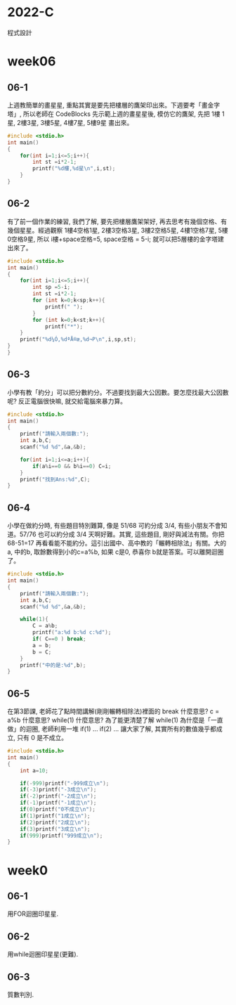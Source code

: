# 2022-C
程式設計
# week06

## 06-1
上週教簡單的畫星星, 重點其實是要先把樓層的鷹架印出來。下週要考「畫金字塔」, 所以老師在 CodeBlocks 先示範上週的畫星星後, 模仿它的鷹架, 先把 1樓 1星, 2樓3星, 3樓5星, 4樓7星, 5樓9星 畫出來。
```cpp
#include <stdio.h>
int main()
{
    for(int i=1;i<=5;i++){
        int st =i*2-1;
        printf("%d樓,%d星\n",i,st);
    }
}
```

## 06-2
有了前一個作業的練習, 我們了解, 要先把樓層鷹架架好, 再去思考有幾個空格、有幾個星星。經過觀察 1樓4空格1星, 2樓3空格3星, 3樓2空格5星, 4樓1空格7星, 5樓0空格9星, 所以 i樓+space空格=5, space空格 = 5-i; 就可以把5層樓的金字塔建出來了。
```cpp
#include <stdio.h>
int main()
{
    for(int i=1;i<=5;i++){
        int sp =5-i;
        int st =i*2-1;
        for (int k=0;k<sp;k++){
            printf(" ");
        }
        for (int k=0;k<st;k++){
            printf("*");
    }
    printf("%d¼Ó,%dªÅ®æ,%d¬P\n",i,sp,st);
}
}
```

## 06-3
小學有教「約分」可以把分數約分。不過要找到最大公因數。要怎麼找最大公因數呢? 反正電腦很快嘛, 就交給電腦來暴力算。
```cpp
#include <stdio.h>
int main()
{
    printf("請輸入兩個數:");
    int a,b,C;
    scanf("%d %d",&a,&b);

    for(int i=1;i<=a;i++){
        if(a%i==0 && b%i==0) C=i;
    }
    printf("找到Ans:%d",C);
}
```

## 06-4
小學在做約分時, 有些題目特別難算, 像是 51/68 可約分成 3/4, 有些小朋友不會知道。57/76 也可以約分成 3/4 天啊好難。其實, 這些題目, 剛好與減法有關。你把 68-51=17 再看看能不能約分。這引出國中、高中教的「輾轉相除法」有關。大的a, 中的b, 取餘數得到小的c=a%b, 如果 c是0, 恭喜你 b就是答案。可以離開迴圈了。
```cpp
#include <stdio.h>
int main()
{
    printf("請輸入兩個數:");
    int a,b,C;
    scanf("%d %d",&a,&b);

    while(1){
        C = a%b;
        printf("a:%d b:%d c:%d");
        if( C==0 ) break;
        a = b;
        b = C;
    }
    printf("中的是:%d",b);
}
```

## 06-5
在第3節課, 老師花了點時間講解(剛剛輾轉相除法)裡面的 break 什麼意思? c = a%b 什麼意思? while(1) 什麼意思? 為了能更清楚了解 while(1) 為什麼是「一直做」的迴圈, 老師利用一堆 if(1) ... if(2) ... 讓大家了解, 其實所有的數值幾乎都成立, 只有 0 是不成立。
```cpp
#include <stdio.h>
int main()
{
    int a=10;

    if(-999)printf("-999成立\n");
    if(-3)printf("-3成立\n");
    if(-2)printf("-2成立\n");
    if(-1)printf("-1成立\n");
    if(0)printf("0不成立\n");
    if(1)printf("1成立\n");
    if(2)printf("2成立\n");
    if(3)printf("3成立\n");
    if(999)printf("999成立\n");
}
```


# week0

## 06-1
用FOR迴圈印星星.

## 06-2
用while迴圈印星星(更難).

## 06-3
質數判別.
